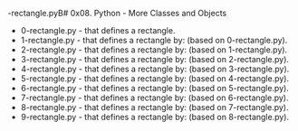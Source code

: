 -rectangle.pyB# 0x08. Python - More Classes and Objects

- 0-rectangle.py - that defines a rectangle.
- 1-rectangle.py - that defines a rectangle by: (based on 0-rectangle.py).
- 2-rectangle.py - that defines a rectangle by: (based on 1-rectangle.py).
- 3-rectangle.py - that defines a rectangle by: (based on 2-rectangle.py).
- 4-rectangle.py - that defines a rectangle by: (based on 3-rectangle.py).
- 5-rectangle.py - that defines a rectangle by: (based on 4-rectangle.py).
- 6-rectangle.py - that defines a rectangle by: (based on 5-rectangle.py).
- 7-rectangle.py - that defines a rectangle by: (based on 6-rectangle.py).
- 8-rectangle.py - that defines a rectangle by: (based on 7-rectangle.py).
- 9-rectangle.py - that defines a rectangle by: (based on 8-rectangle.py).
